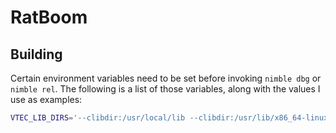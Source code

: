 # RatBoom

## Building

Certain environment variables need to be set before invoking `nimble dbg` or `nimble rel`. The following is a list of those variables, along with the values I use as examples:

```bash
VTEC_LIB_DIRS='--clibdir:/usr/local/lib --clibdir:/usr/lib/x86_64-linux-gnu'
```
